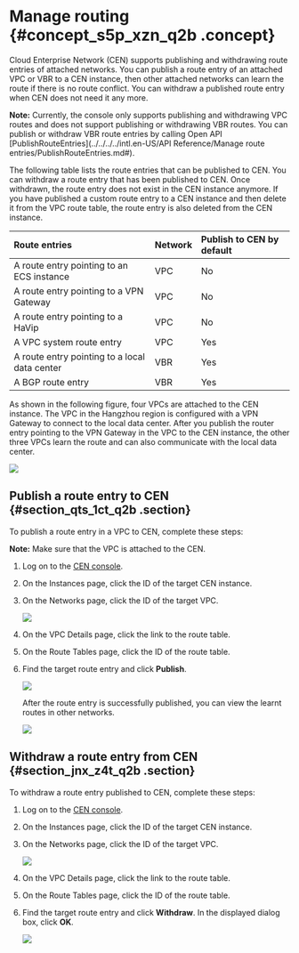 # Manage routing {#concept_s5p_xzn_q2b .concept}

Cloud Enterprise Network \(CEN\) supports publishing and withdrawing route entries of attached networks. You can publish a route entry of an attached VPC or VBR to a CEN instance, then other attached networks can learn the route if there is no route conflict. You can withdraw a published route entry when CEN does not need it any more.

**Note:** Currently, the console only supports publishing and withdrawing VPC routes and does not support publishing or withdrawing VBR routes. You can publish or withdraw VBR route entries by calling Open API [PublishRouteEntries](../../../../intl.en-US/API Reference/Manage route entries/PublishRouteEntries.md#).

The following table lists the route entries that can be published to CEN. You can withdraw a route entry that has been published to CEN. Once withdrawn, the route entry does not exist in the CEN instance anymore. If you have published a custom route entry to a CEN instance and then delete it from the VPC route table, the route entry is also deleted from the CEN instance.

|Route entries|Network|Publish to CEN by default|
|:------------|:------|:------------------------|
|A route entry pointing to an ECS instance|VPC|No|
|A route entry pointing to a VPN Gateway|VPC|No|
|A route entry pointing to a HaVip|VPC|No|
|A VPC system route entry|VPC|Yes|
|A route entry pointing to a local data center|VBR|Yes|
|A BGP route entry|VBR|Yes|

As shown in the following figure, four VPCs are attached to the CEN instance. The VPC in the Hangzhou region is configured with a VPN Gateway to connect to the local data center. After you publish the router entry pointing to the VPN Gateway in the VPC to the CEN instance, the other three VPCs learn the route and can also communicate with the local data center.

![](http://static-aliyun-doc.oss-cn-hangzhou.aliyuncs.com/assets/img/16976/15335391908451_en-US.png)

## Publish a route entry to CEN {#section_qts_1ct_q2b .section}

To publish a route entry in a VPC to CEN, complete these steps:

**Note:** Make sure that the VPC is attached to the CEN.

1.  Log on to the [CEN console](https://cen.console.aliyun.com).
2.  On the Instances page, click the ID of the target CEN instance.
3.  On the Networks page, click the ID of the target VPC.

    ![](http://static-aliyun-doc.oss-cn-hangzhou.aliyuncs.com/assets/img/16976/15335391908325_en-US.png)

4.  On the VPC Details page, click the link to the route table.
5.  On the Route Tables page, click the ID of the route table.
6.  Find the target route entry and click **Publish**.

    ![](http://static-aliyun-doc.oss-cn-hangzhou.aliyuncs.com/assets/img/16976/15335391908328_en-US.png)

    After the route entry is successfully published, you can view the learnt routes in other networks.

    ![](http://static-aliyun-doc.oss-cn-hangzhou.aliyuncs.com/assets/img/16976/15335391908409_en-US.png)


## Withdraw a route entry from CEN {#section_jnx_z4t_q2b .section}

To withdraw a route entry published to CEN, complete these steps:

1.  Log on to the [CEN console](https://cen.console.aliyun.com).
2.  On the Instances page, click the ID of the target CEN instance.
3.  On the Networks page, click the ID of the target VPC.

    ![](http://static-aliyun-doc.oss-cn-hangzhou.aliyuncs.com/assets/img/16976/15335391908325_en-US.png)

4.  On the VPC Details page, click the link to the route table.
5.  On the Route Tables page, click the ID of the route table.
6.  Find the target route entry and click **Withdraw**. In the displayed dialog box, click **OK**.

    ![](http://static-aliyun-doc.oss-cn-hangzhou.aliyuncs.com/assets/img/16976/15335391918434_en-US.png)


